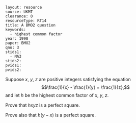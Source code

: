 ````
layout: resource
source: UKMT
clearance: 0
resourceType: RT14
title: A BMO2 question
keywords:
  - highest common factor
year: 1998
paper: BMO2
qno: 3
stids1:
  - NA3
stids2:
pvids1:
pvids2:

````

Suppose $x$, $y$, $z$ are positive integers satisfying the equation
$$\frac{1}{x} - \frac{1}{y} = \frac{1}{z},$$
and let $h$ be the highest common factor of $x$, $y$, $z$.

Prove that $hxyz$ is a perfect square.

Prove also that $h(y-x)$ is a perfect square.